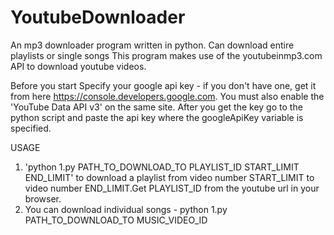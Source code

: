 # YoutubeDownloader
An mp3 downloader program written in python. Can download entire playlists or single songs
This program makes use of the youtubeinmp3.com API to download youtube videos.

Before you start
Specify your google api key - if you don't have one, get it from here https://console.developers.google.com. You must also enable the 'YouTube Data API v3' on the same site. After you get the key go to the python script and paste the api key where the googleApiKey variable is specified.

USAGE
1. 'python 1.py PATH_TO_DOWNLOAD_TO PLAYLIST_ID START_LIMIT END_LIMIT' to download a playlist from video number START_LIMIT to video number END_LIMIT.Get PLAYLIST_ID from the youtube url in your browser.
2. You can download individual songs - python 1.py PATH_TO_DOWNLOAD_TO MUSIC_VIDEO_ID
